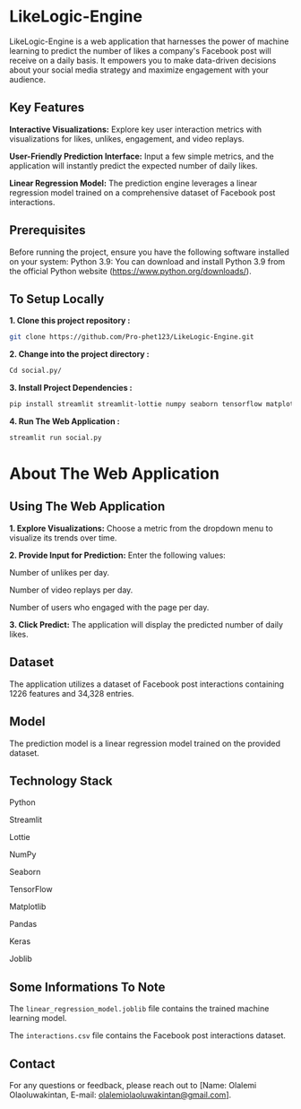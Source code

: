 ﻿# LikeLogic-Engine

LikeLogic-Engine is a web application that harnesses the power of machine learning to predict the number of likes a company's Facebook post will receive on a daily basis. It empowers you to make data-driven decisions about your social media strategy and maximize engagement with your audience.


## Key Features 

**Interactive Visualizations:** Explore key user interaction metrics with visualizations for likes, unlikes, engagement, and video replays.

**User-Friendly Prediction Interface:** Input a few simple metrics, and the application will instantly predict the expected number of daily likes.

**Linear Regression Model:** The prediction engine leverages a linear regression model trained on a comprehensive dataset of Facebook post interactions.


## Prerequisites
Before running the project, ensure you have the following software installed on your system:
Python 3.9: You can download and install Python 3.9 from the official Python
website (https://www.python.org/downloads/).


## To Setup Locally


**1. Clone this project repository :**


```bash
git clone https://github.com/Pro-phet123/LikeLogic-Engine.git
```

**2. Change into the project directory :**

```bash
Cd social.py/ 
```

**3. Install Project Dependencies :**

```bash
pip install streamlit streamlit-lottie numpy seaborn tensorflow matplotlib pandas keras joblib
```

**4. Run The Web Application :**

```bash
streamlit run social.py 
```


# About The Web Application

## Using The Web Application 

**1. Explore Visualizations:** Choose a metric from the dropdown menu to visualize its trends over time.

**2. Provide Input for Prediction:** Enter the following values:

Number of unlikes per day.

Number of video replays per day.

Number of users who engaged with the page per day.

**3. Click Predict:** The application will display the predicted number of daily likes.


## Dataset

The application utilizes a dataset of Facebook post interactions containing 1226 features and 34,328 entries.

## Model

The prediction model is a linear regression model trained on the provided dataset.

## Technology Stack

Python

Streamlit

Lottie

NumPy

Seaborn

TensorFlow

Matplotlib

Pandas

Keras

Joblib


## Some Informations To Note

The ```linear_regression_model.joblib``` file contains the trained machine learning model.

The ```interactions.csv``` file contains the Facebook post interactions dataset.

## Contact

For any questions or feedback, please reach out to [Name: Olalemi Olaoluwakintan, E-mail: olalemiolaoluwakintan@gmail.com].

